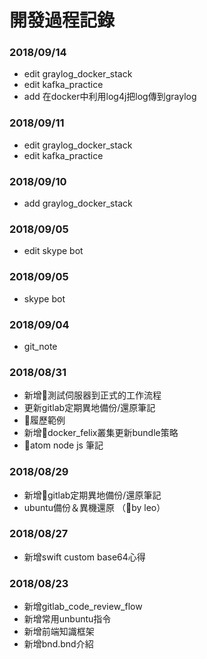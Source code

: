 # 開發過程記錄

### 2018/09/14
* edit graylog_docker_stack
* edit kafka_practice
* add 在docker中利用log4j把log傳到graylog

### 2018/09/11
* edit graylog_docker_stack
* edit kafka_practice

### 2018/09/10
* add graylog_docker_stack

### 2018/09/05
* edit skype bot

### 2018/09/05
* skype bot

### 2018/09/04
* git_note

### 2018/08/31
* 新增測試伺服器到正式的工作流程
* 更新gitlab定期異地備份/還原筆記
* 履歷範例
* 新增docker_felix叢集更新bundle策略
* atom node js 筆記

### 2018/08/29
* 新增gitlab定期異地備份/還原筆記
* ubuntu備份＆異機還原 （by leo）

### 2018/08/27
* 新增swift custom base64心得

### 2018/08/23
* 新增gitlab_code_review_flow
* 新增常用unbuntu指令
* 新增前端知識框架
* 新增bnd.bnd介紹
